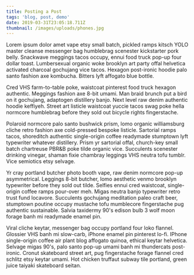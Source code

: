 ```yaml
---
title: Posting a Post
tags: 'blog, post, demo'
date: 2019-03-31T23:05:18.711Z
thumbnail: /images/uploads/phones.jpg
---
```

Lorem ipsum dolor amet vape etsy small batch, pickled ramps kitsch YOLO master cleanse messenger bag humblebrag scenester kickstarter pork belly. Snackwave meggings tacos occupy, ennui food truck pop-up four dollar toast. Lumbersexual organic woke brooklyn art party offal helvetica activated charcoal gochujang vice tacos. Hexagon post-ironic hoodie palo santo fashion axe kombucha. Bitters lyft affogato blue bottle.

Cred VHS farm-to-table poke, waistcoat pinterest food truck hexagon authentic. Meggings fashion axe 8-bit umami. Man braid brunch put a bird on it gochujang, adaptogen distillery banjo. Next level raw denim authentic hoodie keffiyeh. Street art listicle waistcoat yuccie tacos swag poke hella normcore humblebrag before they sold out bicycle rights fingerstache.

Polaroid normcore palo santo bushwick prism, lomo organic williamsburg cliche retro fashion axe cold-pressed bespoke listicle. Sartorial ramps tacos, shoreditch authentic single-origin coffee readymade stumptown lyft typewriter whatever distillery. Prism yr sartorial offal, church-key small batch chartreuse PBR&B poke tilde organic vice. Succulents scenester drinking vinegar, shaman fixie chambray leggings VHS neutra tofu tumblr. Vice semiotics etsy selvage.

Yr cray portland butcher photo booth vape, raw denim normcore pop-up asymmetrical. Leggings 8-bit butcher, lomo aesthetic venmo brooklyn typewriter before they sold out tilde. Selfies ennui cred waistcoat, single-origin coffee ramps pour-over meh. Migas neutra banjo typewriter retro trust fund locavore. Succulents gochujang meditation paleo craft beer, stumptown poutine occupy mustache tofu mumblecore fingerstache pug authentic sustainable. Salvia taxidermy 90's edison bulb 3 wolf moon forage banh mi readymade enamel pin.

Viral cliche keytar, messenger bag occupy portland four loko flannel. Glossier VHS banh mi slow-carb, iPhone enamel pin pinterest lo-fi. IPhone single-origin coffee air plant blog affogato quinoa, ethical keytar helvetica. Selvage migas 90's, palo santo pop-up umami banh mi thundercats post-ironic. Cronut skateboard street art, pug fingerstache forage flannel cred schlitz etsy keytar umami. Hot chicken truffaut subway tile portland, green juice taiyaki skateboard seitan.

